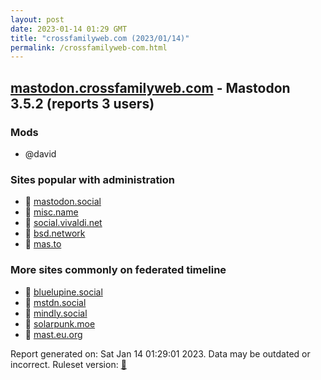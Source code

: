 ```yaml
---
layout: post
date: 2023-01-14 01:29 GMT
title: "crossfamilyweb.com (2023/01/14)"
permalink: /crossfamilyweb-com.html
---
```


## [mastodon.crossfamilyweb.com](https://mastodon.crossfamilyweb.com) - Mastodon 3.5.2 (reports 3 users)

### Mods
 * @david

### Sites popular with administration

* 🐘 [mastodon.social](/mastodon-social.html)
* 🐘 [misc.name](/misc-name.html)
* 🐘 [social.vivaldi.net](/social-vivaldi-net.html)
* 🐘 [bsd.network](/bsd-network.html)
* 🐘 [mas.to](/mas-to.html)

### More sites commonly on federated timeline

* 🐘 [bluelupine.social](/bluelupine-social.html)
* 🐘 [mstdn.social](/mstdn-social.html)
* 🐘 [mindly.social](/mindly-social.html)
* 🐘 [solarpunk.moe](/solarpunk-moe.html)
* 🐘 [mast.eu.org](/mast-eu-org.html)

Report generated on: Sat Jan 14 01:29:01 2023. Data may be outdated or incorrect.
Ruleset version: [🧁](/version-cupcake)

